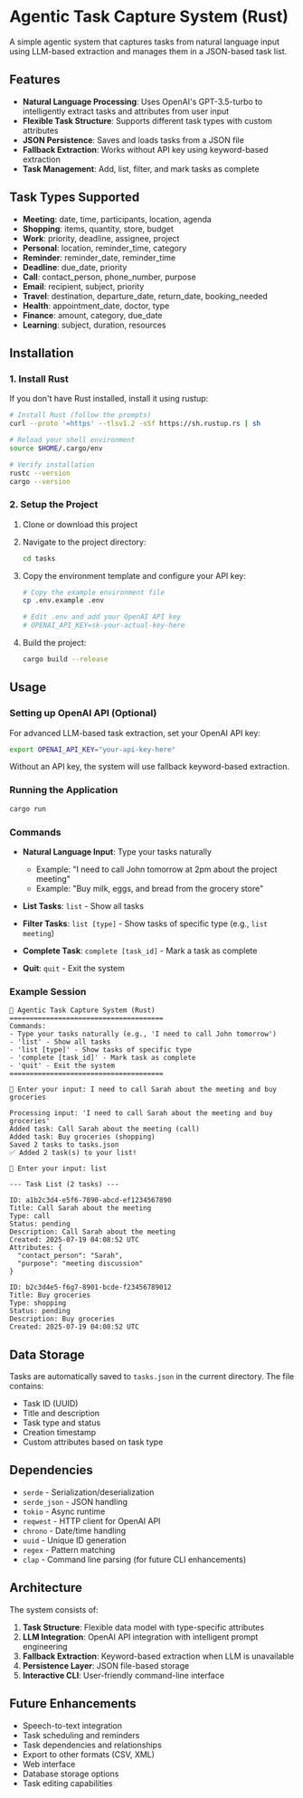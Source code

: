 # Agentic Task Capture System (Rust)

A simple agentic system that captures tasks from natural language input using LLM-based extraction and manages them in a JSON-based task list.

## Features

- **Natural Language Processing**: Uses OpenAI's GPT-3.5-turbo to intelligently extract tasks and attributes from user input
- **Flexible Task Structure**: Supports different task types with custom attributes
- **JSON Persistence**: Saves and loads tasks from a JSON file
- **Fallback Extraction**: Works without API key using keyword-based extraction
- **Task Management**: Add, list, filter, and mark tasks as complete

## Task Types Supported

- **Meeting**: date, time, participants, location, agenda
- **Shopping**: items, quantity, store, budget
- **Work**: priority, deadline, assignee, project
- **Personal**: location, reminder_time, category
- **Reminder**: reminder_date, reminder_time
- **Deadline**: due_date, priority
- **Call**: contact_person, phone_number, purpose
- **Email**: recipient, subject, priority
- **Travel**: destination, departure_date, return_date, booking_needed
- **Health**: appointment_date, doctor, type
- **Finance**: amount, category, due_date
- **Learning**: subject, duration, resources

## Installation

### 1. Install Rust

If you don't have Rust installed, install it using rustup:

```bash
# Install Rust (follow the prompts)
curl --proto '=https' --tlsv1.2 -sSf https://sh.rustup.rs | sh

# Reload your shell environment
source $HOME/.cargo/env

# Verify installation
rustc --version
cargo --version
```

### 2. Setup the Project

1. Clone or download this project

2. Navigate to the project directory:
   ```bash
   cd tasks
   ```

3. Copy the environment template and configure your API key:
   ```bash
   # Copy the example environment file
   cp .env.example .env
   
   # Edit .env and add your OpenAI API key
   # OPENAI_API_KEY=sk-your-actual-key-here
   ```

4. Build the project:
   ```bash
   cargo build --release
   ```

## Usage

### Setting up OpenAI API (Optional)

For advanced LLM-based task extraction, set your OpenAI API key:

```bash
export OPENAI_API_KEY="your-api-key-here"
```

Without an API key, the system will use fallback keyword-based extraction.

### Running the Application

```bash
cargo run
```

### Commands

- **Natural Language Input**: Type your tasks naturally
  - Example: "I need to call John tomorrow at 2pm about the project meeting"
  - Example: "Buy milk, eggs, and bread from the grocery store"

- **List Tasks**: `list` - Show all tasks
- **Filter Tasks**: `list [type]` - Show tasks of specific type (e.g., `list meeting`)
- **Complete Task**: `complete [task_id]` - Mark a task as complete
- **Quit**: `quit` - Exit the system

### Example Session

```
🤖 Agentic Task Capture System (Rust)
======================================
Commands:
- Type your tasks naturally (e.g., 'I need to call John tomorrow')
- 'list' - Show all tasks
- 'list [type]' - Show tasks of specific type
- 'complete [task_id]' - Mark task as complete
- 'quit' - Exit the system
======================================

💬 Enter your input: I need to call Sarah about the meeting and buy groceries

Processing input: 'I need to call Sarah about the meeting and buy groceries'
Added task: Call Sarah about the meeting (call)
Added task: Buy groceries (shopping)
Saved 2 tasks to tasks.json
✅ Added 2 task(s) to your list!

💬 Enter your input: list

--- Task List (2 tasks) ---

ID: a1b2c3d4-e5f6-7890-abcd-ef1234567890
Title: Call Sarah about the meeting
Type: call
Status: pending
Description: Call Sarah about the meeting
Created: 2025-07-19 04:08:52 UTC
Attributes: {
  "contact_person": "Sarah",
  "purpose": "meeting discussion"
}

ID: b2c3d4e5-f6g7-8901-bcde-f23456789012
Title: Buy groceries
Type: shopping
Status: pending
Description: Buy groceries
Created: 2025-07-19 04:08:52 UTC
```

## Data Storage

Tasks are automatically saved to `tasks.json` in the current directory. The file contains:

- Task ID (UUID)
- Title and description
- Task type and status
- Creation timestamp
- Custom attributes based on task type

## Dependencies

- `serde` - Serialization/deserialization
- `serde_json` - JSON handling
- `tokio` - Async runtime
- `reqwest` - HTTP client for OpenAI API
- `chrono` - Date/time handling
- `uuid` - Unique ID generation
- `regex` - Pattern matching
- `clap` - Command line parsing (for future CLI enhancements)

## Architecture

The system consists of:

1. **Task Structure**: Flexible data model with type-specific attributes
2. **LLM Integration**: OpenAI API integration with intelligent prompt engineering
3. **Fallback Extraction**: Keyword-based extraction when LLM is unavailable
4. **Persistence Layer**: JSON file-based storage
5. **Interactive CLI**: User-friendly command-line interface

## Future Enhancements

- Speech-to-text integration
- Task scheduling and reminders
- Task dependencies and relationships
- Export to other formats (CSV, XML)
- Web interface
- Database storage options
- Task editing capabilities
